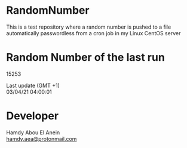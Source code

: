 # RandomNumber    
This is a test repository where a random number is pushed to a file automatically passwordless from a cron job in my Linux CentOS server    
# Random Number of the last run   
15253
      
Last update (GMT +1)    
03/04/21 04:00:01
# Developer    
Hamdy Abou El Anein   
hamdy.aea@protonmail.com
